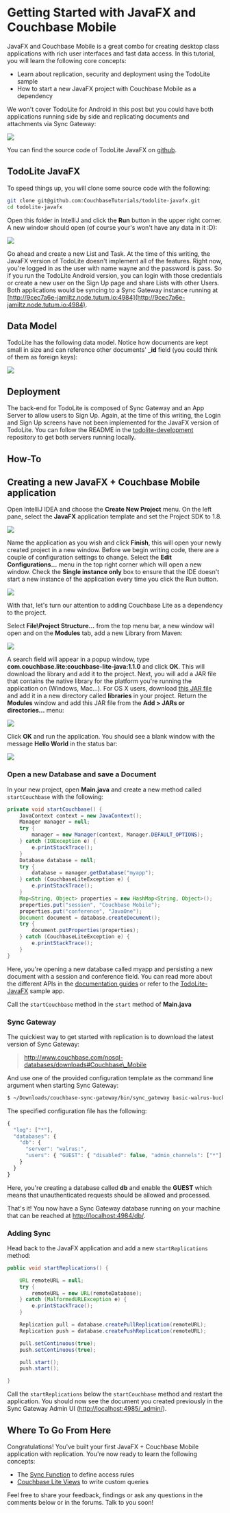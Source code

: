 # Getting Started with JavaFX and Couchbase Mobile

JavaFX and Couchbase Mobile is a great combo for creating desktop class applications with rich user interfaces and fast data access. In this tutorial, you will learn the following core concepts:

- Learn about replication, security and deployment using the TodoLite sample
- How to start a new JavaFX project with Couchbase Mobile as a dependency

We won't cover TodoLite for Android in this post but you could have both applications running side by side and replicating documents and attachments via Sync Gateway:

![](assets/thumbnail.png)

You can find the source code of TodoLite JavaFX on [github](https://github.com/CouchbaseTutorials/todolite-javafx).

## TodoLite JavaFX

To speed things up, you will clone some source code with the following:

```bash
git clone git@github.com:CouchbaseTutorials/todolite-javafx.git
cd todolite-javafx
```

Open this folder in IntelliJ and click the **Run** button in the upper right corner. A new window should open (of course your's won't have any data in it :D):

![](assets/preview.png)

Go ahead and create a new List and Task. At the time of this writing, the JavaFX version of TodoLite doesn't implement all of the features. Right now, you're logged in as the user with name wayne and the password is pass. So if you run the TodoLite Android version, you can login with those credentials or create a new user on the Sign Up page and share Lists with other Users. Both applications would be syncing to a Sync Gateway instance running at [http://9cec7a6e-jamiltz.node.tutum.io:4984](http://9cec7a6e-jamiltz.node.tutum.io:4984).

## Data Model

TodoLite has the following data model. Notice how documents are kept small in size and can reference other documents' **_id** field (you could think of them as foreign keys):

![](assets/data-model.png)

## Deployment

The back-end for TodoLite is composed of Sync Gateway and an App Server to allow users to Sign Up. Again, at the time of this writing, the Login and Sign Up screens have not been implemented for the JavaFX version of TodoLite. You can follow the README in the [todolite-development](https://github.com/CouchbaseTutorials/todolite-development) repository to get both servers running locally.

## How-To

## Creating a new JavaFX + Couchbase Mobile application

Open IntelliJ IDEA and choose the **Create New Project** menu. On the left pane, select the **JavaFX** application template and set the Project SDK to 1.8.

![](assets/starter-template.png)

Name the application as you wish and click **Finish**, this will open your newly created project in a new window. Before we begin writing code, there are a couple of configuration settings to change. Select the **Edit Configurations...** menu in the top right corner which will open a new window. Check the **Single instance only** box to ensure that the IDE doesn't start a new instance of the application every time you click the Run button.

![](assets/single-instance.png)

With that, let's turn our attention to adding Couchbase Lite as a dependency to the project.


Select **File\Project Structure...** from the top menu bar, a new window will open and on the **Modules** tab, add a new Library from Maven:

![](assets/maven-module.png)

A search field will appear in a popup window, type **com.couchbase.lite:couchbase-lite-java:1.1.0** and click **OK**. This will download the library and add it to the project. Next, you will add a JAR file that contains the native library for the platform you're running the application on (Windows, Mac...). For OS X users, download [this JAR file](https://github.com/CouchbaseTutorials/todolite-javafx/tree/master/libraries) and add it in a new directory called **libraries** in your project. Return the **Modules** window and add this JAR file from the **Add > JARs or directories...** menu:

![](assets/jar-dependency.png)

Click **OK** and run the application. You should see a blank window with the message **Hello World** in the status bar:

![](assets/hello-world.png)

### Open a new Database and save a Document 

In your new project, open **Main.java** and create a new method called `startCouchbase` with the following:

```java
private void startCouchbase() {
    JavaContext context = new JavaContext();
    Manager manager = null;
    try {
        manager = new Manager(context, Manager.DEFAULT_OPTIONS);
    } catch (IOException e) {
        e.printStackTrace();
    }
    Database database = null;
    try {
        database = manager.getDatabase("myapp");
    } catch (CouchbaseLiteException e) {
        e.printStackTrace();
    }
    Map<String, Object> properties = new HashMap<String, Object>();
    properties.put("session", "Couchbase Mobile");
    properties.put("conference", "JavaOne");
    Document document = database.createDocument();
    try {
        document.putProperties(properties);
    } catch (CouchbaseLiteException e) {
        e.printStackTrace();
    }
}
```

Here, you're opening a new database called myapp and persisting a new document with a session and conference field. You can read more about the different APIs in the [documentation guides](http://developer.couchbase.com/documentation/mobile/1.1.0/develop/guides/couchbase-lite/index.html) or refer to the [TodoLite-JavaFX](https://github.com/CouchbaseTutorials/todolite-javafx) sample app.

Call the `startCouchbase` method in the `start` method of **Main.java**

### Sync Gateway

The quickiest way to get started with replication is to download the latest version of Sync Gateway:

> http://www.couchbase.com/nosql-databases/downloads#Couchbase\_Mobile

And use one of the provided configuration template as the command line argument when starting Sync Gateway:

```bash
$ ~/Downloads/couchbase-sync-gateway/bin/sync_gateway basic-walrus-bucket.json 
```

The specified configuration file has the following:

```js
{
  "log": ["*"],
  "databases": {
    "db": {
      "server": "walrus:",
      "users": { "GUEST": { "disabled": false, "admin_channels": ["*"] } }
    }
  }
}
```

Here, you're creating a database called **db** and enable the **GUEST** which means that unauthenticated requests should be allowed and processed.

That's it! You now have a Sync Gateway database running on your machine that can be reached at [http://localhost:4984/db/](http://localhost:4984/db/).

### Adding Sync

Head back to the JavaFX application and add a new `startReplications` method:

```java
public void startReplications() {

    URL remoteURL = null;
    try {
        remoteURL = new URL(remoteDatabase);
    } catch (MalformedURLException e) {
        e.printStackTrace();
    }

    Replication pull = database.createPullReplication(remoteURL);
    Replication push = database.createPushReplication(remoteURL);

    pull.setContinuous(true);
    push.setContinuous(true);

    pull.start();
    push.start();

}
```

Call the `startReplications` below the `startCouchbase` method and restart the application. You should now see the document you created previously in the Sync Gateway Admin UI ([http://localhost:4985/_admin/](http://localhost:4985/_admin/)).

## Where To Go From Here

Congratulations! You've built your first JavaFX + Couchbase Mobile application with replication. You're now ready to learn the following concepts:

- The [Sync Function](http://developer.couchbase.com/documentation/mobile/1.1.0/develop/guides/sync-gateway/sync-function-api-guide/index.html) to define access rules
- [Couchbase Lite Views](http://developer.couchbase.com/documentation/mobile/1.1.0/develop/guides/couchbase-lite/native-api/view/index.html) to write custom queries

Feel free to share your feedback, findings or ask any questions in the comments below or in the forums. Talk to you soon!